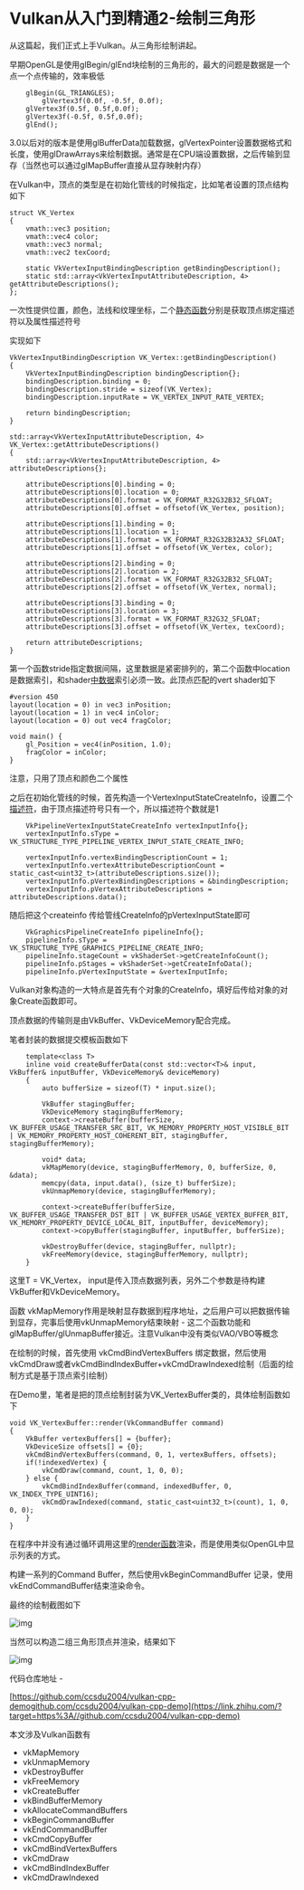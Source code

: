 # Vulkan从入门到精通2-绘制三角形

从这篇起，我们正式上手Vulkan。从三角形绘制讲起。

早期OpenGL是使用glBegin/glEnd块绘制的三角形的，最大的问题是数据是一个点一个点传输的，效率极低

```text
    glBegin(GL_TRIANGLES);
        glVertex3f(0.0f, -0.5f, 0.0f);
	glVertex3f(0.5f, 0.5f,0.0f);
	glVertex3f(-0.5f, 0.5f,0.0f);
    glEnd();
```

3.0以后对的版本是使用glBufferData加载数据，glVertexPointer设置数据格式和长度，使用glDrawArrays来绘制数据。通常是在CPU端设置数据，之后传输到显存（当然也可以通过glMapBuffer直接从显存映射内存）

在Vulkan中，顶点的类型是在初始化管线的时候指定，比如笔者设置的顶点结构如下

```c-objdump
struct VK_Vertex
{
    vmath::vec3 position;
    vmath::vec4 color;
    vmath::vec3 normal;
    vmath::vec2 texCoord;

    static VkVertexInputBindingDescription getBindingDescription();
    static std::array<VkVertexInputAttributeDescription, 4> getAttributeDescriptions();
};
```

一次性提供位置，颜色，法线和纹理坐标，二个[静态函数](https://zhida.zhihu.com/search?content_id=184278792&content_type=Article&match_order=1&q=静态函数&zhida_source=entity)分别是获取顶点绑定描述符以及属性描述符号

实现如下

```text
VkVertexInputBindingDescription VK_Vertex::getBindingDescription()
{
    VkVertexInputBindingDescription bindingDescription{};
    bindingDescription.binding = 0;
    bindingDescription.stride = sizeof(VK_Vertex);
    bindingDescription.inputRate = VK_VERTEX_INPUT_RATE_VERTEX;

    return bindingDescription;
}

std::array<VkVertexInputAttributeDescription, 4> VK_Vertex::getAttributeDescriptions()
{
    std::array<VkVertexInputAttributeDescription, 4> attributeDescriptions{};

    attributeDescriptions[0].binding = 0;
    attributeDescriptions[0].location = 0;
    attributeDescriptions[0].format = VK_FORMAT_R32G32B32_SFLOAT;
    attributeDescriptions[0].offset = offsetof(VK_Vertex, position);

    attributeDescriptions[1].binding = 0;
    attributeDescriptions[1].location = 1;
    attributeDescriptions[1].format = VK_FORMAT_R32G32B32A32_SFLOAT;
    attributeDescriptions[1].offset = offsetof(VK_Vertex, color);

    attributeDescriptions[2].binding = 0;
    attributeDescriptions[2].location = 2;
    attributeDescriptions[2].format = VK_FORMAT_R32G32B32_SFLOAT;
    attributeDescriptions[2].offset = offsetof(VK_Vertex, normal);

    attributeDescriptions[3].binding = 0;
    attributeDescriptions[3].location = 3;
    attributeDescriptions[3].format = VK_FORMAT_R32G32_SFLOAT;
    attributeDescriptions[3].offset = offsetof(VK_Vertex, texCoord);

    return attributeDescriptions;
}
```

第一个函数stride指定数据间隔，这里数据是紧密排列的，第二个函数中location是数据索引，和shader[中数据](https://zhida.zhihu.com/search?content_id=184278792&content_type=Article&match_order=1&q=中数据&zhida_source=entity)索引必须一致。此顶点匹配的vert shader如下

```text
#version 450
layout(location = 0) in vec3 inPosition;
layout(location = 1) in vec4 inColor;
layout(location = 0) out vec4 fragColor;

void main() {
    gl_Position = vec4(inPosition, 1.0);
    fragColor = inColor;
}
```

注意，只用了顶点和颜色二个属性

之后在初始化管线的时候，首先构造一个VertexInputStateCreateInfo，设置二个[描述符](https://zhida.zhihu.com/search?content_id=184278792&content_type=Article&match_order=3&q=描述符&zhida_source=entity)，由于顶点描述符号只有一个，所以描述符个数就是1

```text
    VkPipelineVertexInputStateCreateInfo vertexInputInfo{};
    vertexInputInfo.sType = VK_STRUCTURE_TYPE_PIPELINE_VERTEX_INPUT_STATE_CREATE_INFO;

    vertexInputInfo.vertexBindingDescriptionCount = 1;
    vertexInputInfo.vertexAttributeDescriptionCount = static_cast<uint32_t>(attributeDescriptions.size());
    vertexInputInfo.pVertexBindingDescriptions = &bindingDescription;
    vertexInputInfo.pVertexAttributeDescriptions = attributeDescriptions.data();
```

随后把这个createinfo 传给管线CreateInfo的pVertexInputState即可

```text
    VkGraphicsPipelineCreateInfo pipelineInfo{};
    pipelineInfo.sType = VK_STRUCTURE_TYPE_GRAPHICS_PIPELINE_CREATE_INFO;
    pipelineInfo.stageCount = vkShaderSet->getCreateInfoCount();
    pipelineInfo.pStages = vkShaderSet->getCreateInfoData();
    pipelineInfo.pVertexInputState = &vertexInputInfo;
```

Vulkan对象构造的一大特点是首先有个对象的CreateInfo，填好后传给对象的对象Create函数即可。

顶点数据的传输则是由VkBuffer、VkDeviceMemory配合完成。

笔者封装的数据提交模板函数如下

```c-objdump
    template<class T>
    inline void createBufferData(const std::vector<T>& input, VkBuffer& inputBuffer, VkDeviceMemory& deviceMemory)
    {
        auto bufferSize = sizeof(T) * input.size();

        VkBuffer stagingBuffer;
        VkDeviceMemory stagingBufferMemory;
        context->createBuffer(bufferSize, VK_BUFFER_USAGE_TRANSFER_SRC_BIT, VK_MEMORY_PROPERTY_HOST_VISIBLE_BIT | VK_MEMORY_PROPERTY_HOST_COHERENT_BIT, stagingBuffer, stagingBufferMemory);

        void* data;
        vkMapMemory(device, stagingBufferMemory, 0, bufferSize, 0, &data);
        memcpy(data, input.data(), (size_t) bufferSize);
        vkUnmapMemory(device, stagingBufferMemory);

        context->createBuffer(bufferSize, VK_BUFFER_USAGE_TRANSFER_DST_BIT | VK_BUFFER_USAGE_VERTEX_BUFFER_BIT, VK_MEMORY_PROPERTY_DEVICE_LOCAL_BIT, inputBuffer, deviceMemory);
        context->copyBuffer(stagingBuffer, inputBuffer, bufferSize);

        vkDestroyBuffer(device, stagingBuffer, nullptr);
        vkFreeMemory(device, stagingBufferMemory, nullptr);
    }
```

这里T = VK_Vertex， input是传入顶点数据列表，另外二个参数是待构建VkBuffer和VkDeviceMemory。

函数 vkMapMemory作用是映射显存数据到程序地址，之后用户可以把数据传输到显存，完事后使用vkUnmapMemory结束映射 - 这二个函数功能和glMapBuffer/glUnmapBuffer接近。注意Vulkan中没有类似VAO/VBO等概念

在绘制的时候，首先使用 vkCmdBindVertexBuffers 绑定数据，然后使用vkCmdDraw或者vkCmdBindIndexBuffer+vkCmdDrawIndexed绘制（后面的绘制方式是基于顶点索引绘制）

在Demo里，笔者是把的顶点绘制封装为VK_VertexBuffer类的，具体绘制函数如下

```text
void VK_VertexBuffer::render(VkCommandBuffer command)
{
    VkBuffer vertexBuffers[] = {buffer};
    VkDeviceSize offsets[] = {0};
    vkCmdBindVertexBuffers(command, 0, 1, vertexBuffers, offsets);
    if(!indexedVertex) {
        vkCmdDraw(command, count, 1, 0, 0);
    } else {
        vkCmdBindIndexBuffer(command, indexedBuffer, 0, VK_INDEX_TYPE_UINT16);
        vkCmdDrawIndexed(command, static_cast<uint32_t>(count), 1, 0, 0, 0);
    }
}
```

在程序中并没有通过循环调用这里的[render函数](https://zhida.zhihu.com/search?content_id=184278792&content_type=Article&match_order=1&q=render函数&zhida_source=entity)渲染，而是使用类似OpenGL中显示列表的方式。

构建一系列的Command Buffer，然后使用vkBeginCommandBuffer 记录，使用vkEndCommandBuffer结束渲染命令。

最终的绘制截图如下

![img](./assets/v2-e925e2d62dd417e366e9cf50e19c9601_1440w-1735384325453-65.jpg)

当然可以构造二组三角形顶点并渲染，结果如下

![img](./assets/v2-d5a94365a2a645ccac7c7484a6dc1a09_1440w.jpg)



代码仓库地址 -

[https://github.com/ccsdu2004/vulkan-cpp-demogithub.com/ccsdu2004/vulkan-cpp-demo](https://link.zhihu.com/?target=https%3A//github.com/ccsdu2004/vulkan-cpp-demo)



本文涉及Vulkan函数有

- vkMapMemory
- vkUnmapMemory
- vkDestroyBuffer
- vkFreeMemory
- vkCreateBuffer
- vkBindBufferMemory
- vkAllocateCommandBuffers
- vkBeginCommandBuffer
- vkEndCommandBuffer
- vkCmdCopyBuffer
- vkCmdBindVertexBuffers
- vkCmdDraw
- vkCmdBindIndexBuffer
- vkCmdDrawIndexed

